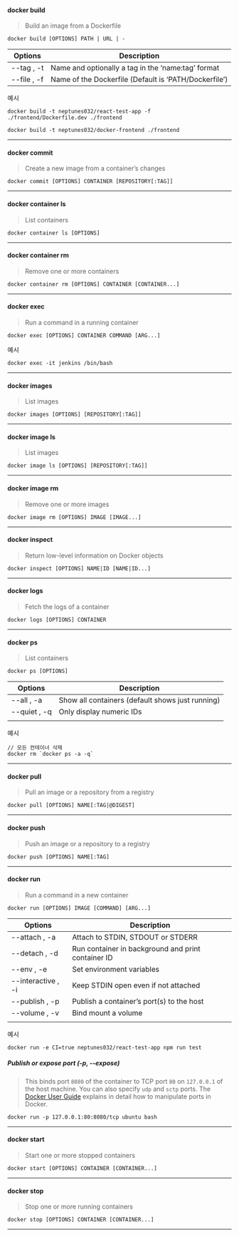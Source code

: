 

#### docker build

> Build an image from a Dockerfile

```shell
docker build [OPTIONS] PATH | URL | -
```



| Options     | Description                                           |
| ----------- | ----------------------------------------------------- |
| --tag , -t  | Name and optionally a tag in the ‘name:tag’ format    |
| --file , -f | Name of the Dockerfile (Default is ‘PATH/Dockerfile’) |



예시

```shell
docker build -t neptunes032/react-test-app -f ./frontend/Dockerfile.dev ./frontend

docker build -t neptunes032/docker-frontend ./frontend
```



___



#### docker commit

> Create a new image from a container’s changes

```shell
docker commit [OPTIONS] CONTAINER [REPOSITORY[:TAG]]
```

___



#### docker container ls

> List containers

```
docker container ls [OPTIONS]
```

___



#### docker container rm

> Remove one or more containers

```
docker container rm [OPTIONS] CONTAINER [CONTAINER...]
```

___



#### docker exec

> Run a command in a running container

```
docker exec [OPTIONS] CONTAINER COMMAND [ARG...]
```

예시

```
docker exec -it jenkins /bin/bash
```



___



#### docker images

> List images

```
docker images [OPTIONS] [REPOSITORY[:TAG]]
```

___



#### docker image ls

> List images

```
docker image ls [OPTIONS] [REPOSITORY[:TAG]]
```

___



#### docker image rm

> Remove one or more images

```
docker image rm [OPTIONS] IMAGE [IMAGE...]
```



___



#### docker inspect

> Return low-level information on Docker objects

```
docker inspect [OPTIONS] NAME|ID [NAME|ID...]
```

___



#### docker logs

> Fetch the logs of a container

```
docker logs [OPTIONS] CONTAINER
```

___



#### docker ps

> List containers

```
docker ps [OPTIONS]
```

| Options      | Description                                      |
| ------------ | ------------------------------------------------ |
| --all , -a   | Show all containers (default shows just running) |
| --quiet , -q | Only display numeric IDs                         |
|              |                                                  |



예시

```shell
// 모든 컨테이너 삭제
docker rm `docker ps -a -q`
```



___



#### docker pull

>  Pull an image or a repository from a registry

```
docker pull [OPTIONS] NAME[:TAG|@DIGEST]
```

___



#### docker push

> Push an image or a repository to a registry

```
docker push [OPTIONS] NAME[:TAG]
```

___



#### docker run

> Run a command in a new container

```
docker run [OPTIONS] IMAGE [COMMAND] [ARG...]
```



| Options            | Description                                        |
| ------------------ | -------------------------------------------------- |
| --attach , -a      | Attach to STDIN, STDOUT or STDERR                  |
| --detach , -d      | Run container in background and print container ID |
| --env , -e         | Set environment variables                          |
| --interactive , -i | Keep STDIN open even if not attached               |
| --publish , -p     | Publish a container’s port(s) to the host          |
| --volume , -v      | Bind mount a volume                                |
|                    |                                                    |



예시

```shell
docker run -e CI=true neptunes032/react-test-app npm run test
```



##### Publish or expose port (-p, --expose)

> This binds port `8080` of the container to TCP port `80` on `127.0.0.1` of the host machine. You can also specify `udp` and `sctp` ports. The [Docker User Guide](https://docs.docker.com/network/links/) explains in detail how to manipulate ports in Docker.

```
docker run -p 127.0.0.1:80:8080/tcp ubuntu bash
```

___



#### docker start

> Start one or more stopped containers

```
docker start [OPTIONS] CONTAINER [CONTAINER...]
```

___



#### docker stop

> Stop one or more running containers

```
docker stop [OPTIONS] CONTAINER [CONTAINER...]
```

___

